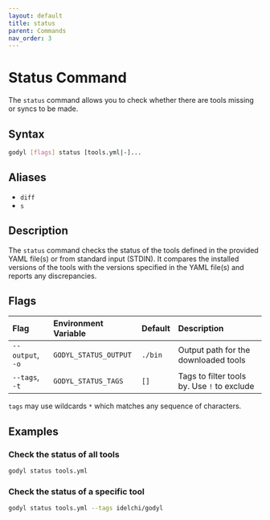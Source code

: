 ```yaml
---
layout: default
title: status
parent: Commands
nav_order: 3
---
```


# Status Command

The `status` command allows you to check whether there are tools missing or syncs to be made.

## Syntax

```sh
godyl [flags] status [tools.yml|-]...
```

## Aliases

- `diff`
- `s`

## Description

The `status` command checks the status of the tools defined in the provided YAML file(s) or from standard input (STDIN). It compares the installed versions of the tools with the versions specified in the YAML file(s) and reports any discrepancies.

## Flags

| Flag             | Environment Variable  | Default | Description                                 |
| :--------------- | :-------------------- | :------ | :------------------------------------------ |
| `--output`, `-o` | `GODYL_STATUS_OUTPUT` | `./bin` | Output path for the downloaded tools        |
| `--tags`, `-t`   | `GODYL_STATUS_TAGS`   | `[]`    | Tags to filter tools by. Use `!` to exclude |

`tags` may use wildcards `*` which matches any sequence of characters.

## Examples

### Check the status of all tools

```sh
godyl status tools.yml
```

### Check the status of a specific tool

```sh
godyl status tools.yml --tags idelchi/godyl
```
